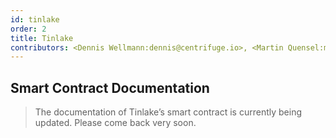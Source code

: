 ```yaml
---
id: tinlake
order: 2
title: Tinlake
contributors: <Dennis Wellmann:dennis@centrifuge.io>, <Martin Quensel:martin@centrifuge.io>
---
```


## Smart Contract Documentation

> The documentation of Tinlake’s smart contract is currently being updated. Please come back very soon.

<!-- # Smart Contract Documentation

## Definition of system values

## Contracts overview Online

## Deployments Online

## Proxy actions patter Online

## Smart Contract Design Patterns Online

## Tech Docs for Coordinator

## Loan Life cycle

## Solver integration

## Tinlake Pool Registry & Config (the smart contract registry)

## Interest rate calculations

## Governance and Spells

# Tinlake UI/js

# The graph

# CFG Rewards -->